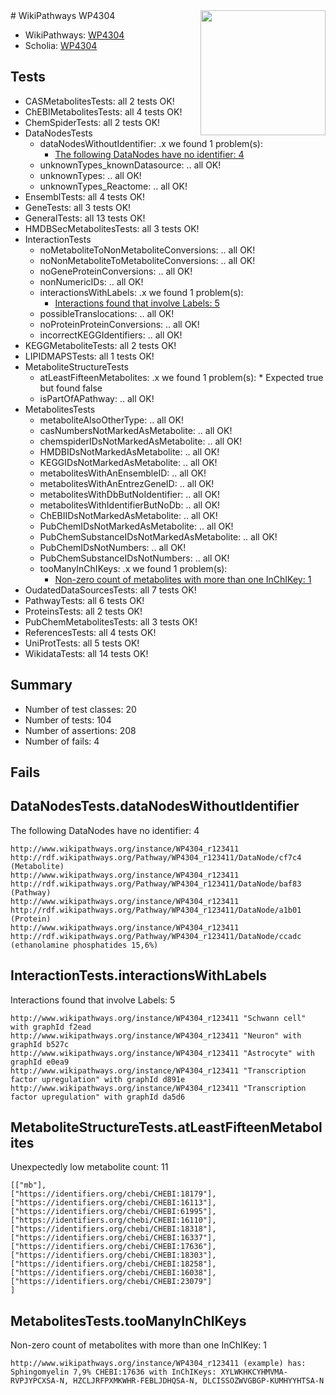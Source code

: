 <img style="float: right; width: 200px" src="https://upload.wikimedia.org/wikipedia/commons/thumb/8/83/Wplogo_with_text_500.png/640px-Wplogo_with_text_500.png" />
# WikiPathways WP4304

* WikiPathways: [WP4304](https://new.wikipathways.org/pathways/WP4304)
* Scholia: [WP4304](https://scholia.toolforge.org/wikipathways/WP4304)
## Tests
* CASMetabolitesTests: all 2 tests OK!
* ChEBIMetabolitesTests: all 4 tests OK!
* ChemSpiderTests: all 2 tests OK!
* DataNodesTests
    * dataNodesWithoutIdentifier: .x we found 1 problem(s):
        * [The following DataNodes have no identifier: 4](#d2d32fa3)
    * unknownTypes_knownDatasource: .. all OK!
    * unknownTypes: .. all OK!
    * unknownTypes_Reactome: .. all OK!
* EnsemblTests: all 4 tests OK!
* GeneTests: all 3 tests OK!
* GeneralTests: all 13 tests OK!
* HMDBSecMetabolitesTests: all 3 tests OK!
* InteractionTests
    * noMetaboliteToNonMetaboliteConversions: .. all OK!
    * noNonMetaboliteToMetaboliteConversions: .. all OK!
    * noGeneProteinConversions: .. all OK!
    * nonNumericIDs: .. all OK!
    * interactionsWithLabels: .x we found 1 problem(s):
        * [Interactions found that involve Labels: 5](#630d267c)
    * possibleTranslocations: .. all OK!
    * noProteinProteinConversions: .. all OK!
    * incorrectKEGGIdentifiers: .. all OK!
* KEGGMetaboliteTests: all 2 tests OK!
* LIPIDMAPSTests: all 1 tests OK!
* MetaboliteStructureTests
    * atLeastFifteenMetabolites: .x we found 1 problem(s):
            * Expected true but found false
    * isPartOfAPathway: .. all OK!
* MetabolitesTests
    * metaboliteAlsoOtherType: .. all OK!
    * casNumbersNotMarkedAsMetabolite: .. all OK!
    * chemspiderIDsNotMarkedAsMetabolite: .. all OK!
    * HMDBIDsNotMarkedAsMetabolite: .. all OK!
    * KEGGIDsNotMarkedAsMetabolite: .. all OK!
    * metabolitesWithAnEnsembleID: .. all OK!
    * metabolitesWithAnEntrezGeneID: .. all OK!
    * metabolitesWithDbButNoIdentifier: .. all OK!
    * metabolitesWithIdentifierButNoDb: .. all OK!
    * ChEBIIDsNotMarkedAsMetabolite: .. all OK!
    * PubChemIDsNotMarkedAsMetabolite: .. all OK!
    * PubChemSubstanceIDsNotMarkedAsMetabolite: .. all OK!
    * PubChemIDsNotNumbers: .. all OK!
    * PubChemSubstanceIDsNotNumbers: .. all OK!
    * tooManyInChIKeys: .x we found 1 problem(s):
        * [Non-zero count of metabolites with more than one InChIKey: 1](#a4e4037e)
* OudatedDataSourcesTests: all 7 tests OK!
* PathwayTests: all 6 tests OK!
* ProteinsTests: all 2 tests OK!
* PubChemMetabolitesTests: all 3 tests OK!
* ReferencesTests: all 4 tests OK!
* UniProtTests: all 5 tests OK!
* WikidataTests: all 14 tests OK!


## Summary

* Number of test classes: 20
* Number of tests: 104
* Number of assertions: 208
* Number of fails: 4

## Fails

<a name="d2d32fa3" />

## DataNodesTests.dataNodesWithoutIdentifier

The following DataNodes have no identifier: 4
```
http://www.wikipathways.org/instance/WP4304_r123411 http://rdf.wikipathways.org/Pathway/WP4304_r123411/DataNode/cf7c4 (Metabolite)
http://www.wikipathways.org/instance/WP4304_r123411 http://rdf.wikipathways.org/Pathway/WP4304_r123411/DataNode/baf83 (Pathway)
http://www.wikipathways.org/instance/WP4304_r123411 http://rdf.wikipathways.org/Pathway/WP4304_r123411/DataNode/a1b01 (Protein)
http://www.wikipathways.org/instance/WP4304_r123411 http://rdf.wikipathways.org/Pathway/WP4304_r123411/DataNode/ccadc (ethanolamine phosphatides 15,6%)
```

<a name="630d267c" />

## InteractionTests.interactionsWithLabels

Interactions found that involve Labels: 5
```
http://www.wikipathways.org/instance/WP4304_r123411 "Schwann cell" with graphId f2ead
http://www.wikipathways.org/instance/WP4304_r123411 "Neuron" with graphId b527c
http://www.wikipathways.org/instance/WP4304_r123411 "Astrocyte" with graphId e0ea9
http://www.wikipathways.org/instance/WP4304_r123411 "Transcription factor upregulation" with graphId d891e
http://www.wikipathways.org/instance/WP4304_r123411 "Transcription factor upregulation" with graphId da5d6
```

<a name="3b0f9385" />

## MetaboliteStructureTests.atLeastFifteenMetabolites

Unexpectedly low metabolite count: 11

```
[["mb"],
["https://identifiers.org/chebi/CHEBI:18179"],
["https://identifiers.org/chebi/CHEBI:16113"],
["https://identifiers.org/chebi/CHEBI:61995"],
["https://identifiers.org/chebi/CHEBI:16110"],
["https://identifiers.org/chebi/CHEBI:18318"],
["https://identifiers.org/chebi/CHEBI:16337"],
["https://identifiers.org/chebi/CHEBI:17636"],
["https://identifiers.org/chebi/CHEBI:18303"],
["https://identifiers.org/chebi/CHEBI:18258"],
["https://identifiers.org/chebi/CHEBI:16038"],
["https://identifiers.org/chebi/CHEBI:23079"]
]
```

<a name="a4e4037e" />

## MetabolitesTests.tooManyInChIKeys

Non-zero count of metabolites with more than one InChIKey: 1
```
http://www.wikipathways.org/instance/WP4304_r123411 (example) has: Sphingomyelin 7,9% CHEBI:17636 with InChIKeys: XYLWKHKCYHMVMA-RVPJYPCXSA-N, HZCLJRFPXMKWHR-FEBLJDHQSA-N, DLCISSOZWVGBGP-KUMHYYHTSA-N
```

